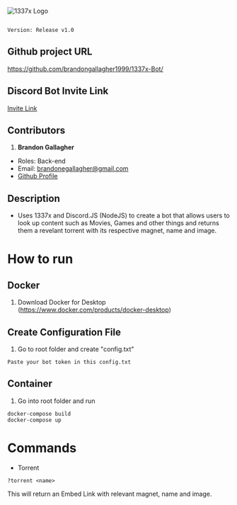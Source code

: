 ![1337x Logo](https://img.ibxk.com.br/2015/07/22/22123545851313.jpg)

                                                                                Version: Release v1.0

## Github project URL
https://github.com/brandongallagher1999/1337x-Bot/

## Discord Bot Invite Link
[Invite Link](https://discord.com/api/oauth2/authorize?client_id=733428046845050982&permissions=536921088&scope=bot)

## Contributors
1. **Brandon Gallagher**
  - Roles: Back-end
  - Email: brandonegallagher@gmail.com
  - [Github Profile](https://github.com/brandongallagher1999)

## Description
- Uses 1337x and Discord.JS (NodeJS) to create a bot that allows users to look up content such as Movies, Games and other things and returns them a revelant
torrent with its respective magnet, name and image.

# How to run
## Docker
1. Download Docker for Desktop (https://www.docker.com/products/docker-desktop)

## Create Configuration File
1. Go to root folder and create "config.txt"
```
Paste your bot token in this config.txt
```

## Container
1. Go into root folder and run
```
docker-compose build
docker-compose up
```
  
# Commands
- Torrent
```
?torrent <name>
```
This will return an Embed Link with relevant magnet, name and image.
